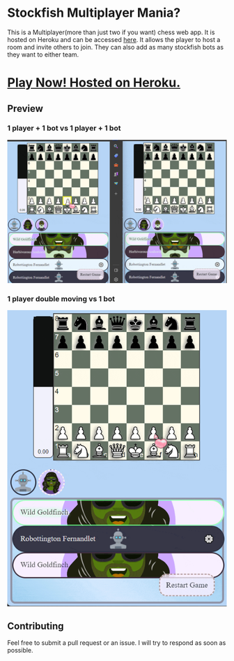 # Stockfish Multiplayer Mania?
This is a Multiplayer(more than just two if you want) chess web app. It is hosted on Heroku and can be accessed [here](https://stockfish-multiplayer-mania-77e15b8ec826.herokuapp.com/). It allows the player to host a room and invite others to join. They can also add as many stockfish bots as they want to either team.

# [Play Now! Hosted on Heroku.](https://stockfish-multiplayer-mania-77e15b8ec826.herokuapp.com/)

## Preview
### 1 player + 1 bot vs 1 player + 1 bot
![chess coop 2v2](github_page/chesscoop2v2.gif)
### 1 player double moving vs 1 bot
![Mobile double move 1v1](github_page/mobileviewchess.gif)

## Contributing
Feel free to submit a pull request or an issue. I will try to respond as soon as possible.
